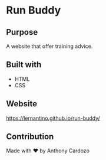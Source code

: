# Run Buddy

## Purpose
A website that offer training advice.

## Built with
* HTML
* CSS

## Website
https://lernantino.github.io/run-buddy/

## Contribution
Made with ❤️ by Anthony Cardozo
